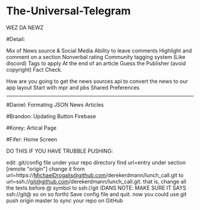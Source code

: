 # The-Universal-Telegram
WEZ DA NEWZ 

#Detail:

Mix of News source & Social Media
Ability to leave comments Highlight and comment on a section
Nonverbal rating Community tagging system (Like discord) 
Tags to apply 
At the end of an article Guess the Publisher (avoid copyright)
Fact Check.

How are you going to get the news sources api to convert the news to our app layout
Start with mpr and pbs
Shared Preferences

------------------------------------------------------------------------------------

#Daniel: Formating JSON News Articles

#Brandon: Updating Button Firebase

#Korey: Artical Page

#Fifer: Home Screen 

DO THIS IF YOU HAVE TRUBBLE PUSHING:

edit .git/config file under your repo directory
find url=entry under section [remote "origin"]
change it from url=https://MichaelDrogalis@github.com/derekerdmann/lunch_call.git to url=ssh://git@github.com/derekerdmann/lunch_call.git. that is, change all the texts before @ symbol to ssh://git
    (DANS NOTE: MAKE SURE IT SAYS ssh://git@   so on so forth)
Save config file and quit. now you could use git push origin master to sync your repo on GitHub
